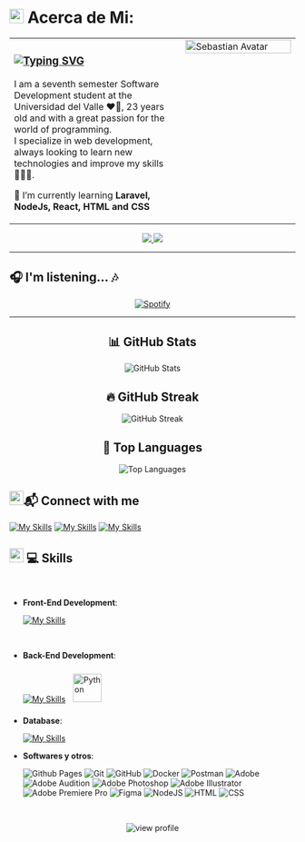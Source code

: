 # <img src="https://media.tenor.com/pXEDrZV2s4QAAAAi/star-spinning.gif" width ="25">  Acerca de Mi:
<table align="center" width="100%">
  <tr>
    <td valign="top" width="60%">
      
   <h3 align="left">
      <a href="https://git.io/typing-svg"><img src="https://readme-typing-svg.demolab.com?font=Press+Start+2P&size=25&pause=1000&color=EB1F6A&width=435&lines=I'm+Sebastian++%F0%9F%98%BC!+" alt="Typing SVG" /></a>
   </h3>

   I am a seventh semester Software Development student at the Universidad del Valle ❤️🤍, 23 years old and with a great passion for the world of programming.  
   I specialize in web development, always looking to learn new technologies and improve my skills 👨‍💻✨.  
   
   🌱 I’m currently learning **Laravel, NodeJs, React, HTML and CSS**

   </td>
    <td valign="top" width="40%">
      <img src="https://github.com/user-attachments/assets/36ca42b7-32da-46b8-9727-f8d455d5c5d8" width="100%" alt="Sebastian Avatar"/>
    </td>
  </tr>
</table>


<p align='center'>
  <a href='https://www.linkedin.com/in/imsebg'>
    <img src='https://img.shields.io/badge/LinkedIn-%230077B5.svg?logo=linkedin&logoColor=white'>
  </a>
  <a href='https://www.github.com/irenly'>
    <img src='https://img.shields.io/github/followers/irenly?style=social'>
  </a>
</p>

---

## 🎧 I'm listening... 🎶
<p align="center">
  <a href="https://open.spotify.com/user/314my2vttklefyznofqbt2uz3w74">
    <img src="https://spotify-now-playing-test.vercel.app/api/spotify" alt="Spotify">
  </a>
</p>

---
<div align="center">
   
<h2 align="center">📊 GitHub Stats</h2>

<p align="center">
  <img src="https://github-readme-stats.vercel.app/api?username=iRenly&theme=monokai&hide_border=true&include_all_commits=true&count_private=false" alt="GitHub Stats" />
</p>

<h2 align="center">🔥 GitHub Streak</h2>

<p align="center">
  <img src="https://nirzak-streak-stats.vercel.app/?user=iRenly&theme=monokai&hide_border=true" alt="GitHub Streak" />
</p>

<h2 align="center">🧠 Top Languages</h2>

<p align="center">
  <img src="https://github-readme-stats.vercel.app/api/top-langs/?username=iRenly&theme=monokai&hide_border=true&layout=compact" alt="Top Languages" />
</p>


   
</div>

## <img src="https://media1.tenor.com/m/UOvBsnN3Jb4AAAAC/kitty-kitten.gif" width ="25"><b>📬 Connect with me</b>


   [![My Skills](https://skillicons.dev/icons?i=instagram)](https://www.instagram.com/imsebg/)
   [![My Skills](https://skillicons.dev/icons?i=linkedin)](https://www.linkedin.com/in/imsebg/)
   [![My Skills](https://skillicons.dev/icons?i=gmail)](https://mail.google.com/mail/?view=cm&fs=1&to=sebastian.gply@gmail.com)

## <img src="https://media2.giphy.com/media/QssGEmpkyEOhBCb7e1/giphy.gif?cid=ecf05e47a0n3gi1bfqntqmob8g9aid1oyj2wr3ds3mg700bl&rid=giphy.gif" width ="25"><b> 💻 Skills</b>
<br>



<p align="center">

- **Front-End Development**:
    
    [![My Skills](https://skillicons.dev/icons?i=react,js,bootstrap,html,css,astro)](https://skillicons.dev)

<br>   
    
- **Back-End Development**:
    
    [![My Skills](https://skillicons.dev/icons?i=django,laravel,php)](https://skillicons.dev)
    <a href="https://www.python.org/" target="_blank"><img style="margin: 10px" src="https://profilinator.rishav.dev/skills-assets/python-original.svg" alt="Python" height="50" /></a>

- **Database**:

    [![My Skills](https://skillicons.dev/icons?i=mysql,postgres,mongodb)](https://skillicons.dev)


- **Softwares y otros**:
  
  ![Github Pages](https://img.shields.io/badge/GitHub%20Pages-%23327FC7.svg?style=for-the-badge&logo=github&logoColor=white) 
  ![Git](https://img.shields.io/badge/git-%23F05033.svg?style=for-the-badge&logo=git&logoColor=white) 
  ![GitHub](https://img.shields.io/badge/github-%23121011.svg?style=for-the-badge&logo=github&logoColor=white) 
  ![Docker](https://img.shields.io/badge/docker-%230db7ed.svg?style=for-the-badge&logo=docker&logoColor=white) 
  ![Postman](https://img.shields.io/badge/Postman-FF6C37?style=for-the-badge&logo=postman&logoColor=white) 
  ![Adobe](https://img.shields.io/badge/adobe-%23FF0000.svg?style=for-the-badge&logo=adobe&logoColor=white) 
  ![Adobe Audition](https://img.shields.io/badge/Adobe%20Audition-9999FF.svg?style=for-the-badge&logo=Adobe%20Audition&logoColor=white) 
  ![Adobe Photoshop](https://img.shields.io/badge/adobe%20photoshop-%2331A8FF.svg?style=for-the-badge&logo=adobe%20photoshop&logoColor=white) 
  ![Adobe Illustrator](https://img.shields.io/badge/adobe%20illustrator-%23FF9A00.svg?style=for-the-badge&logo=adobe%20illustrator&logoColor=white) 
  ![Adobe Premiere Pro](https://img.shields.io/badge/Adobe%20Premiere%20Pro-9999FF.svg?style=for-the-badge&logo=Adobe%20Premiere%20Pro&logoColor=white) 
  ![Figma](https://img.shields.io/badge/figma-%23F24E1E.svg?style=for-the-badge&logo=figma&logoColor=white) 
  ![NodeJS](https://img.shields.io/badge/node.js-6DA55F?style=for-the-badge&logo=node.js&logoColor=white)
  ![HTML](https://img.shields.io/badge/html-dc7d1e?style=for-the-badge&logo=html5&logoColor=white)
  ![CSS](https://img.shields.io/badge/CSS-1677d9?style=for-the-badge&logo=CSS3&logoColor=white)


 



<br>
</p>


<div align="center">
        <img src="https://komarev.com/ghpvc/?username=irenly&color=blueviolet&style=flat&label=PROFILE+VIEWS"
            alt="view profile">
</div>


